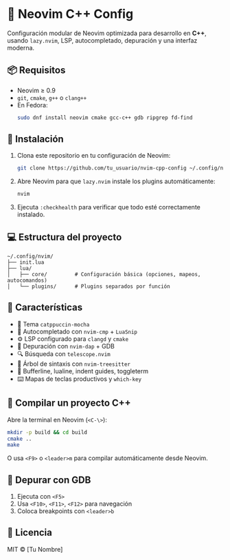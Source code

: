 
# 🧠 Neovim C++ Config

Configuración modular de Neovim optimizada para desarrollo en **C++**, usando `lazy.nvim`, LSP, autocompletado, depuración y una interfaz moderna.

## 📦 Requisitos

- Neovim ≥ 0.9
- `git`, `cmake`, `g++` o `clang++`
- En Fedora:
  ```bash
  sudo dnf install neovim cmake gcc-c++ gdb ripgrep fd-find
  ```

## 🔧 Instalación

1. Clona este repositorio en tu configuración de Neovim:

   ```bash
   git clone https://github.com/tu_usuario/nvim-cpp-config ~/.config/nvim
   ```

2. Abre Neovim para que `lazy.nvim` instale los plugins automáticamente:

   ```bash
   nvim
   ```

3. Ejecuta `:checkhealth` para verificar que todo esté correctamente instalado.

## 💻 Estructura del proyecto

```
~/.config/nvim/
├── init.lua
├── lua/
│   ├── core/         # Configuración básica (opciones, mapeos, autocomandos)
│   └── plugins/      # Plugins separados por función
```

## 🚀 Características

- 🎨 Tema `catppuccin-mocha`
- 🧩 Autocompletado con `nvim-cmp` + `LuaSnip`
- ⚙️ LSP configurado para `clangd` y `cmake`
- 🧪 Depuración con `nvim-dap` + GDB
- 🔍 Búsqueda con `telescope.nvim`
- 🌲 Árbol de sintaxis con `nvim-treesitter`
- 🧵 Bufferline, lualine, indent guides, toggleterm
- ⌨️ Mapas de teclas productivos y `which-key`

## 🔨 Compilar un proyecto C++

Abre la terminal en Neovim (`<C-\>`):

```bash
mkdir -p build && cd build
cmake ..
make
```

O usa `<F9>` o `<leader>m` para compilar automáticamente desde Neovim.

## 🐞 Depurar con GDB

1. Ejecuta con `<F5>`
2. Usa `<F10>`, `<F11>`, `<F12>` para navegación
3. Coloca breakpoints con `<leader>b`

## 📜 Licencia

MIT © [Tu Nombre]
